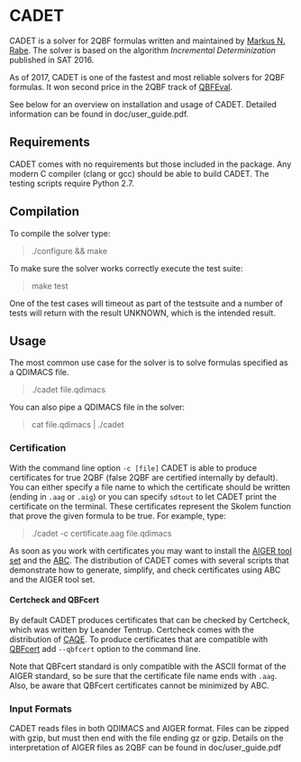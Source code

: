 # CADET
CADET is a solver for 2QBF formulas written and maintained by [Markus N. Rabe](https://people.eecs.berkeley.edu/~rabe/). The solver is based on the algorithm _Incremental Determinization_ published in SAT 2016. 

As of 2017, CADET is one of the fastest and most reliable solvers for 2QBF formulas. It won second price in the 2QBF track of [QBFEval](http://www.qbflib.org/qbfeval17.php). 

See below for an overview on installation and usage of CADET. Detailed information can be found in doc/user_guide.pdf. 


## Requirements

CADET comes with no requirements but those included in the package. 
Any modern C compiler (clang or gcc) should be able to build CADET. 
The testing scripts require Python 2.7. 


## Compilation

To compile the solver type:

> ./configure && make

To make sure the solver works correctly execute the test suite:

> make test

One of the test cases will timeout as part of the testsuite and a number of tests will return with the result UNKNOWN, which is the intended result. 

## Usage

The most common use case for the solver is to solve formulas specified as a QDIMACS file. 

> ./cadet file.qdimacs

You can also pipe a QDIMACS file in the solver:

> cat file.qdimacs | ./cadet

### Certification

With the command line option `-c [file]` CADET is able to produce certificates for true 2QBF (false 2QBF are certified internally by default). You can either specify a file name to which the certificate should be written (ending in `.aag` or `.aig`) or you can specify `sdtout` to let CADET print the certificate on the terminal. These certificates represent the Skolem function that prove the given formula to be true. For example, type:

> ./cadet -c certificate.aag file.qdimacs

As soon as you work with certificates you may want to install the [AIGER tool set](http://fmv.jku.at/aiger/aiger-1.9.4.tar.gz) and the [ABC](https://people.eecs.berkeley.edu/~alanmi/abc/). The distribution of CADET comes with several scripts that demonstrate how to generate, simplify, and check certificates using ABC and the AIGER tool set.

#### Certcheck and QBFcert

By default CADET produces certificates that can be checked by Certcheck, which was written by Leander Tentrup. Certcheck comes with the distribution of [CAQE](https://www.react.uni-saarland.de/tools/caqe/). To produce certificates that are compatible with [QBFcert](\url{http://fmv.jku.at/qbfcert/}) add `--qbfcert` option to the command line. 

Note that QBFcert standard is only compatible with the ASCII format of the AIGER standard, so be sure that the certificate file name ends with `.aag`. Also, be aware that QBFcert certificates cannot be minimized by ABC. 

### Input Formats

CADET reads files in both QDIMACS and AIGER format. Files can be zipped with gzip, but must then end with the file ending gz or gzip. Details on the interpretation of AIGER files as 2QBF can be found in doc/user_guide.pdf

